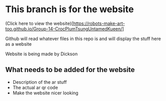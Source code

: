 # This branch is for the website

(Click here to view the website)[https://robots-make-art-too.github.io/Group-14-CrocPlumTsungUntamedKueen/]

Github will read whatever files in this repo is and will display the stuff here as a website

Website is being made by Dickson

## What needs to be added for the website
- Description of the ar stuff
- The actual ar qr code
- Make the website nicer looking 
